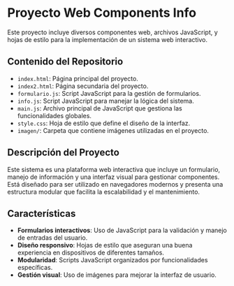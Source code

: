 # Proyecto Web Components Info

Este proyecto incluye diversos componentes web, archivos JavaScript, y hojas de estilo para la implementación de un sistema web interactivo. 

## Contenido del Repositorio

- `index.html`: Página principal del proyecto.
- `index2.html`: Página secundaria del proyecto.
- `formulario.js`: Script JavaScript para la gestión de formularios.
- `info.js`: Script JavaScript para manejar la lógica del sistema.
- `main.js`: Archivo principal de JavaScript que gestiona las funcionalidades globales.
- `style.css`: Hoja de estilo que define el diseño de la interfaz.
- `imagen/`: Carpeta que contiene imágenes utilizadas en el proyecto.

## Descripción del Proyecto

Este sistema es una plataforma web interactiva que incluye un formulario, manejo de información y una interfaz visual para gestionar componentes. Está diseñado para ser utilizado en navegadores modernos y presenta una estructura modular que facilita la escalabilidad y el mantenimiento.

## Características

- **Formularios interactivos**: Uso de JavaScript para la validación y manejo de entradas del usuario.
- **Diseño responsivo**: Hojas de estilo que aseguran una buena experiencia en dispositivos de diferentes tamaños.
- **Modularidad**: Scripts JavaScript organizados por funcionalidades específicas.
- **Gestión visual**: Uso de imágenes para mejorar la interfaz de usuario.


